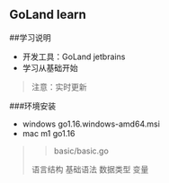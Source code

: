 ## GoLand learn

##学习说明

* 开发工具：GoLand jetbrains
* 学习从基础开始

>注意：实时更新

###环境安装

* windows go1.16.windows-amd64.msi
* mac m1 go1.16

>> basic/basic.go
>
> 语言结构
> 基础语法
> 数据类型
> 变量



